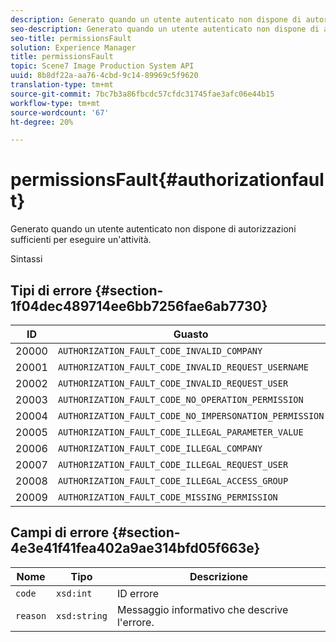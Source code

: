 ```yaml
---
description: Generato quando un utente autenticato non dispone di autorizzazioni sufficienti per eseguire un'attività.
seo-description: Generato quando un utente autenticato non dispone di autorizzazioni sufficienti per eseguire un'attività.
seo-title: permissionsFault
solution: Experience Manager
title: permissionsFault
topic: Scene7 Image Production System API
uuid: 8b8df22a-aa76-4cbd-9c14-89969c5f9620
translation-type: tm+mt
source-git-commit: 7bc7b3a86fbcdc57cfdc31745fae3afc06e44b15
workflow-type: tm+mt
source-wordcount: '67'
ht-degree: 20%

---
```



# permissionsFault{#authorizationfault}

Generato quando un utente autenticato non dispone di autorizzazioni sufficienti per eseguire un&#39;attività.

Sintassi

## Tipi di errore {#section-1f04dec489714ee6bb7256fae6ab7730}

| ID | Guasto |
|---|---|
| 20000 | `AUTHORIZATION_FAULT_CODE_INVALID_COMPANY` |
| 20001 | `AUTHORIZATION_FAULT_CODE_INVALID_REQUEST_USERNAME` |
| 20002 | `AUTHORIZATION_FAULT_CODE_INVALID_REQUEST_USER` |
| 20003 | `AUTHORIZATION_FAULT_CODE_NO_OPERATION_PERMISSION` |
| 20004 | `AUTHORIZATION_FAULT_CODE_NO_IMPERSONATION_PERMISSION` |
| 20005 | `AUTHORIZATION_FAULT_CODE_ILLEGAL_PARAMETER_VALUE` |
| 20006 | `AUTHORIZATION_FAULT_CODE_ILLEGAL_COMPANY` |
| 20007 | `AUTHORIZATION_FAULT_CODE_ILLEGAL_REQUEST_USER` |
| 20008 | `AUTHORIZATION_FAULT_CODE_ILLEGAL_ACCESS_GROUP` |
| 20009 | `AUTHORIZATION_FAULT_CODE_MISSING_PERMISSION` |

## Campi di errore {#section-4e3e41f41fea402a9ae314bfd05f663e}

| Nome | Tipo | Descrizione |
|---|---|---|
| `code` | `xsd:int` | ID errore |
| `reason` | `xsd:string` | Messaggio informativo che descrive l&#39;errore. |

